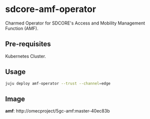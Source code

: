 # sdcore-amf-operator

Charmed Operator for SDCORE's Access and Mobility Management Function (AMF).


## Pre-requisites

Kubernetes Cluster.

## Usage

```bash
juju deploy amf-operator --trust --channel=edge
```

## Image

**amf**: http://omecproject/5gc-amf:master-40ec83b
